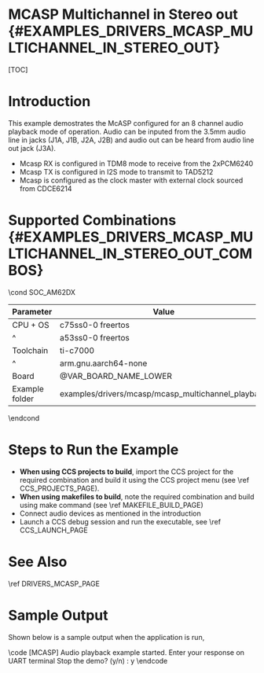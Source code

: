 # MCASP Multichannel in Stereo out {#EXAMPLES_DRIVERS_MCASP_MULTICHANNEL_IN_STEREO_OUT}

[TOC]

# Introduction

This example demostrates the McASP configured for an 8 channel audio playback mode
of operation. Audio can be inputed from the 3.5mm audio line in jacks (J1A, J1B, J2A, J2B)
and audio out can be heard from audio line out jack (J3A).

- Mcasp RX is configured in TDM8 mode to receive from the 2xPCM6240
- Mcasp TX is configured in I2S mode to transmit to TAD5212
- Mcasp is configured as the clock master with external clock sourced from CDCE6214


# Supported Combinations {#EXAMPLES_DRIVERS_MCASP_MULTICHANNEL_IN_STEREO_OUT_COMBOS}

\cond SOC_AM62DX

 Parameter      | Value
 ---------------|-----------
 CPU + OS       | c75ss0-0 freertos
 ^              | a53ss0-0 freertos
 Toolchain      | ti-c7000
 ^              | arm.gnu.aarch64-none
 Board          | @VAR_BOARD_NAME_LOWER
 Example folder | examples/drivers/mcasp/mcasp_multichannel_playback

\endcond

# Steps to Run the Example

- **When using CCS projects to build**, import the CCS project for the required combination
  and build it using the CCS project menu (see \ref CCS_PROJECTS_PAGE).
- **When using makefiles to build**, note the required combination and build using
  make command (see \ref MAKEFILE_BUILD_PAGE)
- Connect audio devices as mentioned in the introduction
- Launch a CCS debug session and run the executable, see \ref CCS_LAUNCH_PAGE

# See Also

\ref DRIVERS_MCASP_PAGE

# Sample Output

Shown below is a sample output when the application is run,

\code
[MCASP] Audio playback example started.
Enter your response on UART terminal
Stop the demo? (y/n) : y
\endcode
